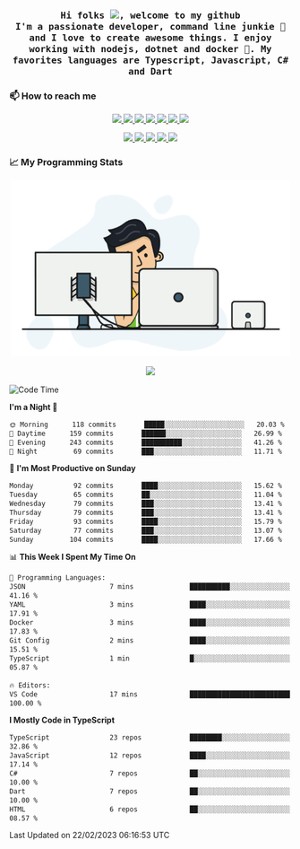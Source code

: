 <h3 align="center">
  <samp>
  Hi folks <img src="https://user-images.githubusercontent.com/42378118/110234147-e3259600-7f4e-11eb-95be-0c4047144dea.gif" width="25">, welcome to my github
  <br/>
  I'm a passionate developer, command line junkie 🧬 and I love to create awesome things. I enjoy working with nodejs, dotnet and docker 🐳. My favorites languages are Typescript, Javascript, C# and Dart
  </samp>
</h3>

### 📫 How to reach me

<p align="center">
 <a href="https://buster95.github.io">
  <img src="https://img.shields.io/badge/buster95-%23206A5D.svg?&style=flat" />
 </a>

 <a href="https://www.linkedin.com/in/walter-corrales">
  <img src="https://img.shields.io/badge/Linkedin-%230077B5.svg?&style=flat&logo=linkedin&logoColor=white" />
 </a>

 <a href="mailto:corraleswalter@live.com">
  <img src="https://img.shields.io/badge/Microsoft-%23F65314.svg?&style=flat&logo=Microsoft" />
 </a>

 <a href="https://join.skype.com/invite/sHS1s5NqCXhJ">
  <img src="https://img.shields.io/badge/Skype-%2300AFF0.svg?&style=flat&logo=skype&logoColor=white" />
 </a>

 <a href="mailto:walter.r.corrales@gmail.com">
  <img src="https://img.shields.io/badge/Gmail-%23C14438.svg?&style=flat&logo=Gmail&logoColor=white" />
 </a>

 <a href="https://wa.me/50585154220">
  <img src="https://img.shields.io/badge/Whatsapp-%2300BFA5.svg?&style=flat&logo=Whatsapp&logoColor=white" />
 </a>

 <a href="https://t.me/KingBuster95">
  <img src="https://img.shields.io/badge/Telegram-%230088cc.svg?&style=flat&logo=Telegram&logoColor=white" />
 </a>
</p>

<p align="center">
  <a href="https://buster95.github.io">
    <img src="https://badges.pufler.dev/visits/buster95/buster95?style=flat&color=green&logo=github">
  </a>
  <a href="https://buster95.github.io">
    <img src="https://badges.pufler.dev/years/buster95?style=flat&color=green&logo=github">
  </a>
  <a href="https://buster95.github.io">
    <img src="https://badges.pufler.dev/repos/buster95?style=flat&color=green&logo=github">
  </a>
  <a href="https://buster95.github.io">
    <img src="https://badges.pufler.dev/gists/buster95?style=flat&color=green&logo=github">
  </a>
  <a href="https://buster95.github.io">
    <img src="https://badges.pufler.dev/commits/monthly/buster95?style=flat&color=green&logo=github">
  </a>
</p>

### 📈 My Programming Stats

<p align="center">
 <img src="https://github.com/buster95/buster95/blob/master/assets/coder.gif" alt="Coder GIF" style="max-width:500px">
</p>

<p align = "center">
  <img src="https://github-readme-stats.vercel.app/api?username=buster95&count_private=true&show_icons=true&theme=tokyonight&line_height=30&hide_border=true">
</p>

<!--START_SECTION:waka-->
![Code Time](http://img.shields.io/badge/Code%20Time-2%2C461%20hrs%202%20mins-blue)

**I'm a Night 🦉** 

```text
🌞 Morning      118 commits       █████░░░░░░░░░░░░░░░░░░░░   20.03 % 
🌆 Daytime      159 commits       ██████░░░░░░░░░░░░░░░░░░░   26.99 % 
🌃 Evening      243 commits       ██████████░░░░░░░░░░░░░░░   41.26 % 
🌙 Night         69 commits       ███░░░░░░░░░░░░░░░░░░░░░░   11.71 % 

```
📅 **I'm Most Productive on Sunday** 

```text
Monday          92 commits       ████░░░░░░░░░░░░░░░░░░░░░   15.62 % 
Tuesday         65 commits       ██░░░░░░░░░░░░░░░░░░░░░░░   11.04 % 
Wednesday       79 commits       ███░░░░░░░░░░░░░░░░░░░░░░   13.41 % 
Thursday        79 commits       ███░░░░░░░░░░░░░░░░░░░░░░   13.41 % 
Friday          93 commits       ████░░░░░░░░░░░░░░░░░░░░░   15.79 % 
Saturday        77 commits       ███░░░░░░░░░░░░░░░░░░░░░░   13.07 % 
Sunday         104 commits       ████░░░░░░░░░░░░░░░░░░░░░   17.66 % 

```


📊 **This Week I Spent My Time On** 

```text
💬 Programming Languages: 
JSON                     7 mins              ██████████░░░░░░░░░░░░░░░   41.16 % 
YAML                     3 mins              ████░░░░░░░░░░░░░░░░░░░░░   17.91 % 
Docker                   3 mins              ████░░░░░░░░░░░░░░░░░░░░░   17.83 % 
Git Config               2 mins              ████░░░░░░░░░░░░░░░░░░░░░   15.51 % 
TypeScript               1 min               █░░░░░░░░░░░░░░░░░░░░░░░░   05.87 % 

🔥 Editors: 
VS Code                  17 mins             █████████████████████████   100.00 % 

```

**I Mostly Code in TypeScript** 

```text
TypeScript               23 repos            ████████░░░░░░░░░░░░░░░░░   32.86 % 
JavaScript               12 repos            ████░░░░░░░░░░░░░░░░░░░░░   17.14 % 
C#                       7 repos             ██░░░░░░░░░░░░░░░░░░░░░░░   10.00 % 
Dart                     7 repos             ██░░░░░░░░░░░░░░░░░░░░░░░   10.00 % 
HTML                     6 repos             ██░░░░░░░░░░░░░░░░░░░░░░░   08.57 % 

```



 Last Updated on 22/02/2023 06:16:53 UTC
<!--END_SECTION:waka-->
